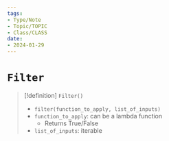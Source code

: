 ```yaml
---
tags:
- Type/Note
- Topic/TOPIC
- Class/CLASS
date:
- 2024-01-29
---
```


# `Filter`

> [!definition] `Filter()`
> - `filter(function_to_apply, list_of_inputs)`  
> - `function_to_apply`: can be a lambda function  
> 	- Returns True/False  
> - `list_of_inputs`: iterable  
